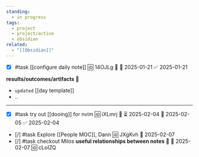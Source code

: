 ```yaml
---
standing:
  - in progress
tags:
  - project
  - project/active
  - obsidian
related:
  - "[[Obsidian]]"
---
```

- [x] #task [[configure daily note]] 🆔 14OJLg 🔼 📅 2025-01-21 ✅ 2025-01-21
 
**results/outcomes/artifacts** 💠
 - `updated` [[day template]]
 - ..
---

- [x] #task try out [[dooing]] for nvim 🆔 iXLmrj 🔼 ⏳ 2025-02-04 📅 2025-02-05 ✅ 2025-02-04
- [/] #task Explore [[People MOC]], Dann 🆔 JXgKvh 📅 2025-02-07
- [/] #task checkout Milos **useful relationships between notes** 🔼 📅 2025-02-07 🆔 cLoIZQ

